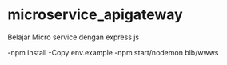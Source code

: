 # microservice_apigateway
Belajar Micro service dengan express js

-npm install
-Copy env.example
-npm start/nodemon bib/wwws
